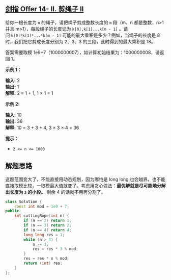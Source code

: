 ## [剑指 Offer 14- II. 剪绳子 II](https://leetcode.cn/problems/jian-sheng-zi-ii-lcof/)

给你一根长度为 `n` 的绳子，请把绳子剪成整数长度的 `m` 段（m、n 都是整数，n>1 并且 m>1），每段绳子的长度记为 `k[0],k[1]...k[m - 1]` 。请问 `k[0]*k[1]*...*k[m - 1]` 可能的最大乘积是多少？例如，当绳子的长度是 8 时，我们把它剪成长度分别为 2、3、3 的三段，此时得到的最大乘积是 18。

答案需要取模 1e9+7（1000000007），如计算初始结果为：1000000008，请返回 1。

**示例 1：**

**输入:** 2  
**输出:** 1  
**解释:** 2 = 1 + 1, 1 × 1 = 1

**示例 2:**

**输入:** 10  
**输出:** 36  
**解释:** 10 = 3 + 3 + 4, 3 × 3 × 4 = 36

**提示：**

- `2 <= n <= 1000`

## 解题思路

这题范围变大了，不能直接用动态规划，因为哪怕是 long long 也会越界，也不能直接取模比较，一取模最大值就变了。考虑用贪心做法：**最优解就是尽可能地分解出长度为 `3` 的小段。** 剩余 4 的话就不用再分割了。

```cpp
class Solution {
    const int mod = 1e9 + 7;
public:
    int cuttingRope(int n) {
        if (n == 2) return 1;
        if (n == 3) return 2;
        if (n == 4) return 4;
        long long res = 1;
        while (n > 4) {
            n -= 3;
            res = res * 3 % mod;
        }
        res = res * n % mod;
        return (int) res;
    }
};
```